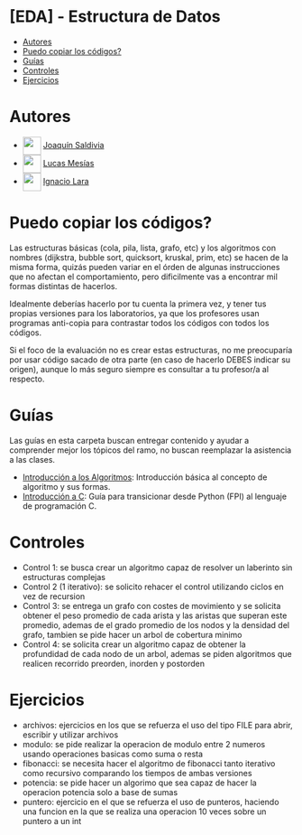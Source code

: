 # [EDA] - Estructura de Datos

- [Autores](#autores)
- [Puedo copiar los códigos?](#puedo-copiar-los-códigos)
- [Guías](#guías)
- [Controles](#controles)
- [Ejercicios](#ejercicios)


# Autores
- <img width="32" align="center" src="https://avatars.githubusercontent.com/u/97257980?v=4"></img> [Joaquín Saldivia](https://github.com/Klefur)
- <img width="32" align="center" src="https://avatars.githubusercontent.com/u/102250934?v=4"></img> [Lucas Mesías](https://github.com/Skyrdow)
- <img width="32" align="center" src="https://avatars.githubusercontent.com/u/71242366?v=4"></img> [Ignacio Lara](https://github.com/kappita)

# Puedo copiar los códigos?
Las estructuras básicas (cola, pila, lista, grafo, etc) y los algoritmos con nombres (dijkstra, bubble sort, quicksort, kruskal, prim, etc) se hacen de la misma forma, quizás pueden variar en el órden de algunas instrucciones que no afectan el comportamiento, pero dificilmente vas a encontrar mil formas distintas de hacerlos.

Idealmente deberías hacerlo por tu cuenta la primera vez, y tener tus propias versiones para los laboratorios, ya que los profesores usan programas anti-copia para contrastar todos los códigos con todos los códigos.

Si el foco de la evaluación no es crear estas estructuras, no me preocuparía por usar código sacado de otra parte (en caso de hacerlo DEBES indicar su origen), aunque lo más seguro siempre es consultar a tu profesor/a al respecto.

# Guías
Las guías en esta carpeta buscan entregar contenido y ayudar a comprender mejor los tópicos del ramo, no buscan reemplazar la asistencia a las clases.
- [Introducción a los Algoritmos](./Algoritmos.md): Introducción básica al concepto de algoritmo y sus formas.
- [Introducción a C](./Introducción%20a%20C.md): Guía para transicionar desde Python (FPI) al lenguaje de programación C.



# Controles

- Control 1: se busca crear un algoritmo capaz de resolver un laberinto sin estructuras complejas
- Control 2 (1 iterativo): se solicito rehacer el control utilizando ciclos en vez de recursion
- Control 3: se entrega un grafo con costes de movimiento y se solicita obtener el peso promedio de cada arista y las aristas que superan este promedio, ademas de el grado promedio de los nodos y la densidad del grafo, tambien se pide hacer un arbol de cobertura minimo
- Control 4: se solicita crear un algoritmo capaz de obtener la profundidad de cada nodo de un arbol, ademas se piden algoritmos que realicen recorrido preorden, inorden y postorden

# Ejercicios

- archivos: ejercicios en los que se refuerza el uso del tipo FILE para abrir, escribir y utilizar archivos
- modulo: se pide realizar la operacion de modulo entre 2 numeros usando operaciones basicas como suma o resta
- fibonacci: se necesita hacer el algoritmo de fibonacci tanto iterativo como recursivo comparando los tiempos de ambas versiones
- potencia: se pide hacer un algorimo que sea capaz de hacer la operacion potencia solo a base de sumas
- puntero: ejercicio en el que se refuerza el uso de punteros, haciendo una funcion en la que se realiza una operacion 10 veces sobre un puntero a un int
